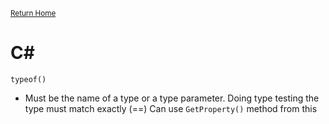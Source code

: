 <small>[Return Home](../../README.md)</small>

# C#

`typeof()` 
* Must be the name of a type or a type parameter. Doing type testing the type must match exactly (==)
Can use `GetProperty()` method from this
